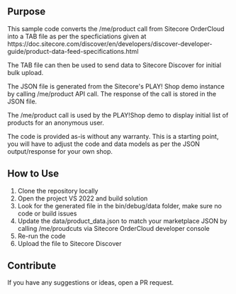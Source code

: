 <h2>Purpose</h2>
 <p>This sample code converts the /me/product call from Sitecore OrderCloud into a TAB file as per the specficiations given at https://doc.sitecore.com/discover/en/developers/discover-developer-guide/product-data-feed-specifications.html</p>
 
 <p>The TAB file can then be used to send data to Sitecore Discover for initial bulk upload.</p>
 
 <p>The JSON file is generated from the Sitecore's PLAY! Shop demo instance by calling /me/product API call. The response of the call is stored in the JSON file.</p>
 
 <p>The /me/product call is used by the PLAY!Shop demo to display initial list of products for an anonymous user.</p>
 <p>The code is provided as-is without any warranty. This is a starting point, you will have to adjust the code and data models as per the  JSON output/response for your own shop.</p>
 <h2>How to Use</h2>
 <ol>
   <li>Clone the repository locally</li>
   <li>Open the project VS 2022 and build solution</li>
   <li>Look for the generated file in the bin/debug/data folder, make sure no code or build issues</li>
   <li>Update the data/product_data.json to match your marketplace JSON by calling /me/proudcuts via Sitecore OrderCloud developer console</li>
   <li>Re-run the code</li>
   <li>Upload the file to Sitecore Discover</li>
 </ol>
 <h2>Contribute</h2>
 <p>If you have any suggestions or ideas, open a PR request.</p>
